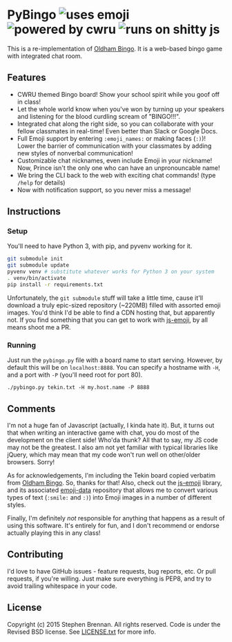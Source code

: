 PyBingo ![uses emoji](https://img.shields.io/badge/uses-emoji-ff69b4.svg)
![powered by cwru](https://img.shields.io/badge/powered%20by-cwru-0a304e.svg) ![runs on shitty js](https://img.shields.io/badge/runs_on-shitty_js-red.svg)
=======

This is a re-implementation of [Oldham Bingo][].  It is a web-based bingo game
with integrated chat room.

Features
--------

* CWRU themed Bingo board!  Show your school spirit while you goof off in class!
* Let the whole world know when you've won by turning up your speakers and
  listening for the blood curdling scream of "BINGO!!!".
* Integrated chat along the right side, so you can collaborate with your fellow
  classmates in real-time!  Even better than Slack or Google Docs.
* Full Emoji support by entering `:emoji_names:` or making faces (`:)`)!  Lower
  the barrier of communication with your classmates by adding new styles of
  nonverbal communication!
* Customizable chat nicknames, even include Emoji in your nickname!  Now, Prince
  isn't the only one who can have an unpronouncable name!
* We bring the CLI back to the web with exciting chat commands! (type `/help`
  for details)
* Now with notification support, so you never miss a message!

Instructions
------------

### Setup

You'll need to have Python 3, with pip, and pyvenv working for it.

```bash
git submodule init
git submodule update
pyvenv venv # substitute whatever works for Python 3 on your system
. venv/bin/activate
pip install -r requirements.txt
```

Unfortunately, the `git submodule` stuff will take a little time, cause it'll
download a truly epic-sized repository (~220MB) filled with assorted emoji
images.  You'd think I'd be able to find a CDN hosting that, but apparently not.
If you find something that you can get to work with [js-emoji][], by all means
shoot me a PR.

### Running

Just run the `pybingo.py` file with a board name to start serving.  However, by
default this will be on `localhost:8888`.  You can specify a hostname with `-H`,
and a port with `-P` (you'll need root for port 80).

    ./pybingo.py tekin.txt -H my.host.name -P 8888

Comments
--------

I'm not a huge fan of Javascript (actually, I kinda hate it).  But, it turns out
that when writing an interactive game with chat, you do most of the development
on the client side!  Who'da thunk?  All that to say, my JS code may not be the
greatest.  I also am not yet familiar with typical libraries like jQuery, which
may mean that my code won't run well on other/older browsers.  Sorry!

As for acknowledgements, I'm including the Tekin board copied verbatim from
[Oldham Bingo][].  So, thanks for that!  Also, check out the [js-emoji][]
library, and its associated [emoji-data][] repository that allows me to convert
various types of text (`:smile:` and `:)`) into Emoji images in a number of
different styles.

Finally, I'm definitely *not* responsible for anything that happens as a result
of using this software.  It's entirely for fun, and I don't recommend or endorse
actually playing this in any class!

Contributing
------------

I'd love to have GitHub issues - feature requests, bug reports, etc.  Or pull
requests, if you're willing.  Just make sure everything is PEP8, and try to
avoid trailing whitespace in your code.

License
-------

Copyright (c) 2015 Stephen Brennan.  All rights reserved.  Code is under the
Revised BSD license.  See [LICENSE.txt][] for more info.

[Oldham Bingo]: https://github.com/aaronneyer/oldham-bingo
[js-emoji]: https://github.com/iamcal/js-emoji
[emoji-data]: https://github.com/iamcal/emoji-data
[LICENSE.txt]: LICENSE.txt
